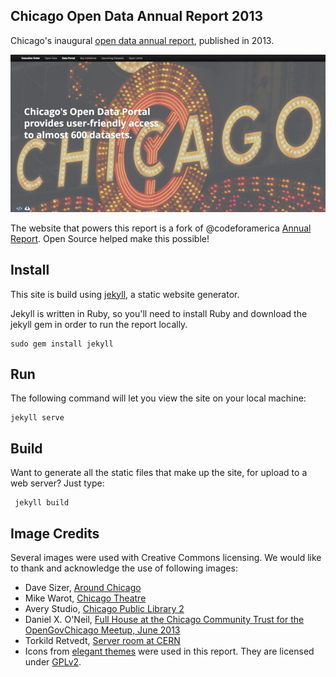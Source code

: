 Chicago Open Data Annual Report 2013
------------------------------------

Chicago's inaugural [open data annual report](http://report.cityofchicago.org/open-data-2013/), published in 2013.

!['Screenshot of Open Data Annual Report 2013'](img/report_screenshot.png)

The website that powers this report is a fork of @codeforamerica [Annual Report](http://github.com/codeforamerica/annual). Open Source helped make this possible!

Install
-------

This site is build using [jekyll](http://jekyllrb.com/), a static website generator. 

Jekyll is written in Ruby, so you'll need to install Ruby and download the jekyll gem in order to run the report locally.

    sudo gem install jekyll

Run
---
The following command will let you view the site on your local machine:

    jekyll serve

Build
-----
Want to generate all the static files that make up the site, for upload to a web server? Just type:

     jekyll build


Image Credits
-------------
Several images were used with Creative Commons licensing. We would like to thank and acknowledge the use of following images:
+ Dave Sizer, [Around Chicago](http://www.flickr.com/photos/aphid00/5917233995/)
+ Mike Warot, [Chicago Theatre](http://www.flickr.com/photos/pagedooley/2718941649)
+ Avery Studio, [Chicago Public Library 2](http://www.flickr.com/photos/juggernautco/9056237679/in/set-72157634153095271)
+ Daniel X. O'Neil, [Full House at the Chicago Community Trust for the OpenGovChicago Meetup, June 2013](http://www.flickr.com/photos/juggernautco/9056237679/in/set-72157634153095271)
+ Torkild Retvedt, [Server room at CERN](http://www.flickr.com/photos/juggernautco/9056237679/in/set-72157634153095271)
+ Icons from [elegant themes](http://www.elegantthemes.com/blog/freebie-of-the-week/beautiful-flat-icons-for-free) were used in this report. They are licensed under [GPLv2](http://www.gnu.org/licenses/gpl-2.0.html).

